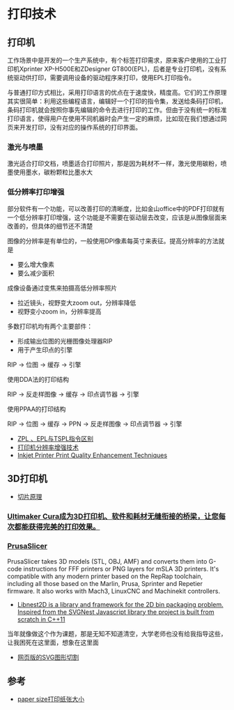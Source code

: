 # 打印技术

## 打印机
工作场景中是开发的一个生产系统中，有个标签打印需求，原来客户使用的工业打印机Xprinter XP-H500E和ZDesigner GT800(EPL)，后者是专业打印机，没有系统驱动供打印，需要调用设备的驱动程序来打印，使用EPL打印指令。

与普通打印方式相比，采用打印语言的优点在于速度快，精度高。它们的工作原理其实很简单：利用这些编程语言，编辑好一个打印的指令集，发送给条码打印机，条码打印机就会按照你事先编辑的命令去进行打印的工作。但由于没有统一的标准打印语言，使得用户在使用不同机器时会产生一定的麻烦，比如现在我们想通过网页来开发打印，没有对应的操作系统的打印界面。

### 激光与喷墨

激光适合打印文档，喷墨适合打印照片，那是因为耗材不一样，激光使用碳粉，喷墨使用墨水，碳粉颗粒比墨水大

### 低分辨率打印增强

部分软件有一个功能，可以改善打印的清晰度，比如金山office中的PDF打印就有一个低分辨率打印增强，这个功能是不需要在驱动层去改变，应该是从图像层面来改善的，但具体的细节还不清楚

图像的分辨率是有单位的，一般使用DPI像素每英寸来表征。提高分辨率的方法就是

- 要么增大像素
- 要么减少面积

成像设备通过变焦来拍摄高低分辨率照片
- 拉近镜头，视野变大zoom out，分辨率降低
- 视野变小zoom in，分辨率提高

多数打印机均有两个主要部件：
- 形成输出位图的光栅图像处理器RIP
- 用于产生印点的引擎

RIP -> 位图 -> 缓存 -> 引擎

使用DDA法的打印结构

RIP -> 反走样图像 -> 缓存 -> 印点调节器 -> 引擎

使用PPAA的打印结构

RIP -> 位图 -> 缓存 -> PPN -> 反走样图像 -> 印点调节器 -> 引擎


- [ZPL 、EPL与TSPL指令区别](http://www.feyin.cn/blog/2019/12/08/differences-between-zpl-epl-and-tsc-instructions/)
- [打印机分辨率增强技术](https://www.docin.com/p-878782126.html)
- [Inkjet Printer Print Quality Enhancement Techniques](https://www.hpl.hp.com/hpjournal/94feb/feb94a5.pdf)

## 3D打印机

- [切片原理](https://support.snapmaker.com/hc/en-us/articles/4409195239575--Slicing-and-G-Code-The-Bridge-Between-3D-Model-and-3D-Printer)

### [Ultimaker Cura成为3D打印机、软件和耗材无缝衔接的桥梁，让您每次都能获得完美的打印效果。](https://ultimaker.cn/SoftwareCure.aspx)

### [PrusaSlicer](https://github.com/prusa3d/PrusaSlicer)
PrusaSlicer takes 3D models (STL, OBJ, AMF) and converts them into G-code instructions for FFF printers or PNG layers for mSLA 3D printers. It's compatible with any modern printer based on the RepRap toolchain, including all those based on the Marlin, Prusa, Sprinter and Repetier firmware. It also works with Mach3, LinuxCNC and Machinekit controllers.

- [Libnest2D is a library and framework for the 2D bin packaging problem. Inspired from the SVGNest Javascript library the project is built from scratch in C++11](https://github.com/tamasmeszaros/libnest2d)

当年就像做这个作为课题，那是无知不知道清空，大学老师也没有给我指导这些，让我困死在这里面，想象在这里面

- [网页版的SVG图形切割](https://github.com/Jack000/SVGnest)

## 参考
- [paper size打印纸张大小](https://www.papersizes.org/a-paper-sizes.htm)